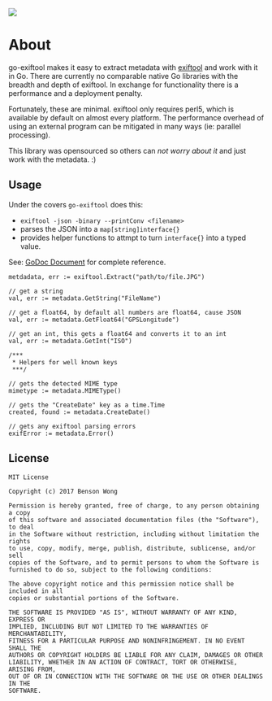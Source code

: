 [![](https://godoc.org/github.com/mostlygeek/parhash?status.svg)](https://godoc.org/github.com/mostlygeek/go-exiftool)

# About

go-exiftool makes it easy to extract metadata with [exiftool](https://sno.phy.queensu.ca/~phil/exiftool/) and work with it in Go.  There are currently no comparable native Go libraries with the breadth and depth of exiftool. In exchange for functionality there is a performance and a deployment penalty. 

Fortunately, these are minimal. exiftool only requires perl5, which is available by default on almost every platform. The performance overhead of using an external program can be mitigated in many ways (ie: parallel processing). 

This library was opensourced so others can _not worry about it_ and just work with the metadata. :) 

## Usage

Under the covers `go-exiftool` does this: 

* `exiftool -json -binary --printConv <filename>` 
* parses the JSON into a `map[string]interface{}`
* provides helper functions to attmpt to turn `interface{}` into a typed value.


See: [GoDoc Document](https://godoc.org/github.com/mostlygeek/go-exiftool) for complete reference. 

```golang
metdadata, err := exiftool.Extract("path/to/file.JPG")

// get a string
val, err := metadata.GetString("FileName")

// get a float64, by default all numbers are float64, cause JSON
val, err := metadata.GetFloat64("GPSLongitude")

// get an int, this gets a float64 and converts it to an int
val, err := metadata.GetInt("ISO")

/*** 
 * Helpers for well known keys
 ***/

// gets the detected MIME type
mimetype := metadata.MIMEType()

// gets the "CreateDate" key as a time.Time
created, found := metadata.CreateDate()

// gets any exiftool parsing errors
exifError := metadata.Error()
```

## License 

```
MIT License

Copyright (c) 2017 Benson Wong

Permission is hereby granted, free of charge, to any person obtaining a copy
of this software and associated documentation files (the "Software"), to deal
in the Software without restriction, including without limitation the rights
to use, copy, modify, merge, publish, distribute, sublicense, and/or sell
copies of the Software, and to permit persons to whom the Software is
furnished to do so, subject to the following conditions:

The above copyright notice and this permission notice shall be included in all
copies or substantial portions of the Software.

THE SOFTWARE IS PROVIDED "AS IS", WITHOUT WARRANTY OF ANY KIND, EXPRESS OR
IMPLIED, INCLUDING BUT NOT LIMITED TO THE WARRANTIES OF MERCHANTABILITY,
FITNESS FOR A PARTICULAR PURPOSE AND NONINFRINGEMENT. IN NO EVENT SHALL THE
AUTHORS OR COPYRIGHT HOLDERS BE LIABLE FOR ANY CLAIM, DAMAGES OR OTHER
LIABILITY, WHETHER IN AN ACTION OF CONTRACT, TORT OR OTHERWISE, ARISING FROM,
OUT OF OR IN CONNECTION WITH THE SOFTWARE OR THE USE OR OTHER DEALINGS IN THE
SOFTWARE.
```
